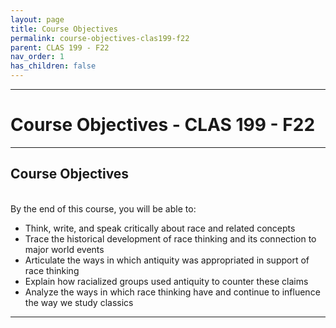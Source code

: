 ```yaml
---
layout: page
title: Course Objectives
permalink: course-objectives-clas199-f22
parent: CLAS 199 - F22
nav_order: 1
has_children: false
---
```

***

# Course Objectives - CLAS 199 - F22

***

## Course Objectives
&nbsp;  
By the end of this course, you will be able to:

- Think, write, and speak critically about race and related concepts
- Trace the historical development of race thinking and its connection to major world events
- Articulate the ways in which antiquity was appropriated in support of race thinking
- Explain how racialized groups used antiquity to counter these claims
- Analyze the ways in which race thinking have and continue to influence the way we study classics
 
***
